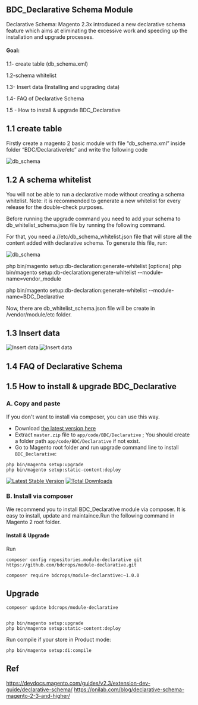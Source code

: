 ## BDC_Declarative Schema Module

Declarative Schema: Magento 2.3x introduced a new declarative schema feature which aims at eliminating the excessive work and speeding up the installation and upgrade processes.

#### Goal:

1.1- create table (db_schema.xml)

1.2-schema whitelist

1.3- Insert data (Installing and upgrading data)

1.4- FAQ of Declarative Schema

1.5 - How to install & upgrade BDC_Declarative


## 1.1 create table

Firstly create a magento 2 basic module with file “db_schema.xml” inside folder “BDC/Declarative/etc” and write the following code

![db_schema](https://github.com/bdcrops/BDC_Declarative/blob/master/view/adminhtml/web/images/db_schema.png)



## 1.2 A schema whitelist

You will not be able to run a declarative mode without creating a schema whitelist.
Note: it is recommended to generate a new whitelist for every release for the double-check purposes.

Before running the upgrade command you need to add your schema to db_whitelist_schema.json file by running the following command.

For that, you need a //etc/db_schema_whitelist.json file that will store all the content added with declarative schema. To generate this file, run:


![db_schema](https://github.com/bdcrops/BDC_Declarative/blob/master/view/adminhtml/web/images/whitelist.png)


php bin/magento setup:db-declaration:generate-whitelist [options]
php bin/magento setup:db-declaration:generate-whitelist --module-name=vendor_module

php bin/magento setup:db-declaration:generate-whitelist --module-name=BDC_Declarative


Now, there are db_whitelist_schema.json file will be create in /vendor/module/etc folder.


## 1.3  Insert data

![Insert data](https://github.com/bdcrops/BDC_Declarative/blob/master/view/adminhtml/web/images/db-table.png)
![Insert data](https://github.com/bdcrops/BDC_Declarative/blob/master/view/adminhtml/web/images/data.png)


## 1.4  FAQ of Declarative Schema


## 1.5 How to install & upgrade BDC_Declarative


### A. Copy and paste

If you don't want to install via composer, you can use this way.

- Download [the latest version here](https://github.com/bdcrops/module-declarative/archive/master.zip)
- Extract `master.zip` file to `app/code/BDC/Declarative` ; You should create a folder path `app/code/BDC/Declarative` if not exist.
- Go to Magento root folder and run upgrade command line to install `BDC_Declarative`:

```
php bin/magento setup:upgrade
php bin/magento setup:static-content:deploy
```




[![Latest Stable Version](https://poser.pugx.org/bdcrops/module-Declarative/v/stable)](https://packagist.org/packages/bdcrops/module-Declarative)
[![Total Downloads](https://poser.pugx.org/bdcrops/module-Declarative/downloads)](https://packagist.org/packages/bdcrops/module-Declarative)



### B. Install via composer

We recommend you to install BDC_Declarative module via composer. It is easy to install, update and maintaince.Run the following command in Magento 2 root folder.

####  Install & Upgrade

Run
```
composer config repositories.module-declarative git
https://github.com/bdcrops/module-declarative.git

composer require bdcrops/module-declarative:~1.0.0
```
## Upgrade    

```
composer update bdcrops/module-declarative


php bin/magento setup:upgrade
php bin/magento setup:static-content:deploy
```

Run compile if your store in Product mode:
```
php bin/magento setup:di:compile

```

## Ref
https://devdocs.magento.com/guides/v2.3/extension-dev-guide/declarative-schema/
https://onilab.com/blog/declarative-schema-magento-2-3-and-higher/
